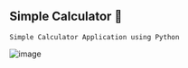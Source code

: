 ## Simple Calculator 🧮

    Simple Calculator Application using Python

![image](https://github.com/Tharul-J/Simple_Calculator/assets/171511675/4e23f3d6-d6e0-45d0-9f76-c4edd71d4994)

